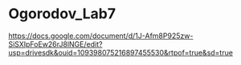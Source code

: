# Ogorodov_Lab7
https://docs.google.com/document/d/1J-Afm8P925zw-SiSXIpFoEw26rJ8lNGE/edit?usp=drivesdk&ouid=109398075216897455530&rtpof=true&sd=true
